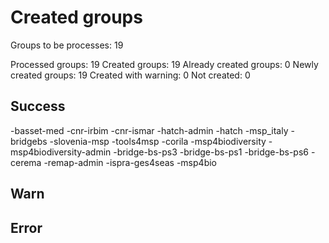 # Created groups

Groups to be processes: 19

Processed groups: 19
Created groups: 19
Already created groups: 0
Newly created groups: 19
Created with warning: 0
Not created: 0

## Success

-basset-med
-cnr-irbim
-cnr-ismar
-hatch-admin
-hatch
-msp_italy
-bridgebs
-slovenia-msp
-tools4msp
-corila
-msp4biodiversity
-msp4biodiversity-admin
-bridge-bs-ps3
-bridge-bs-ps1
-bridge-bs-ps6
-cerema
-remap-admin
-ispra-ges4seas
-msp4bio

## Warn

## Error
